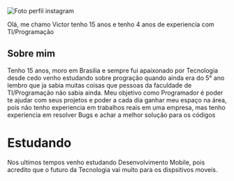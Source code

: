 <div>
    <img src="https://instagram.fbsb12-2.fna.fbcdn.net/v/t51.2885-19/312371735_839031797513979_8126513937905568744_n.jpg?stp=dst-jpg_s150x150&_nc_ht=instagram.fbsb12-2.fna.fbcdn.net&_nc_cat=103&_nc_ohc=D7CuWO8OvyUAX_DjhFx&edm=AOQ1c0wBAAAA&ccb=7-5&oh=00_AfCuIucpgQEg-Pfy3hqcAbrqVeWutnjey5eSlDbP-Yir3A&oe=63863EAB&_nc_sid=8fd12b" alt="Foto perfil instagram">
</div>

<p>Olá, me chamo Victor tenho 15 anos e tenho 4 anos de experiencia com TI/Programação</p>

## Sobre mim

Tenho 15 anos, moro em Brasilia e sempre fui apaixonado por Tecnologia desde cedo venho estudando sobre progração quando ainda era do 5° ano lembro que ja sabia muitas coisas que pessoas da faculdade de TI/Programação não sabia ainda. Meu objetivo como Programador é poder te ajudar com seus projetos e poder a cada dia ganhar meu espaço na área, pois não tenho experiencia em trabalhos reais em uma empresa, mas tenho experiencia em resolver Bugs e achar a melhor solução para os códigos

# Estudando

Nos ultimos tempos venho estudando Desenvolvimento Mobile, pois acredito que o futuro da Tecnologia vai muito para os dispsitivos moveis.